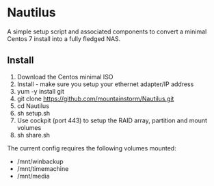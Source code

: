 Nautilus
========

A simple setup script and associated components to convert a minimal Centos 7 install into a fully fledged NAS.


Install
-------

1. Download the Centos minimal ISO
2. Install - make sure you setup your ethernet adapter/IP address
3. yum -y install git
4. git clone https://github.com/mountainstorm/Nautilus.git
5. cd Nautilus
6. sh setup.sh <backup-pwd>
7. Use cockpit (port 443) to setup the RAID array, partition and mount volumes
8. sh share.sh

The current config requires the following volumes mounted:
* /mnt/winbackup
* /mnt/timemachine
* /mnt/media
